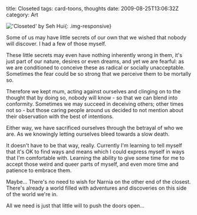 title: Closeted
tags: card-toons, thoughts
date: 2009-08-25T13:06:32Z
category: Art

!['Closeted' by Seh Hui]({filename}/images/2009/08/Closeted-small.jpg){: .img-responsive}

Some of us may have little secrets of our own that we wished that nobody will discover. I had a few of those myself.

These little secrets may even have nothing inherently wrong in them, it's just part of our nature, desires or even dreams, and yet we are fearful: as we are conditioned to conceive these as radical or socially unacceptable. Sometimes the fear could be so strong that we perceive them to be mortally so.

Therefore we kept mum, acting against ourselves and clinging on to the thought that by doing so, nobody will know - so that we can blend into conformity. Sometimes we may succeed in deceiving others; other times not so - but those caring people around us decided to not mention about their observation with the best of intentions.

Either way, we have sacrificed ourselves through the betrayal of who we are. As we knowingly letting ourselves bleed towards a slow death.

It doesn't have to be that way, really. Currently I'm learning to tell myself that it's OK to find ways and means which I could express myself in ways that I'm comfortable with. Learning the ability to give some time for me to accept those weird and queer parts of myself, and even more time and patience to embrace them.

Maybe… There's no need to wish for Narnia on the other end of the closest. There's already a world filled with adventures and discoveries on this side of the world we're in.

All we need is just that little will to push the doors open…
